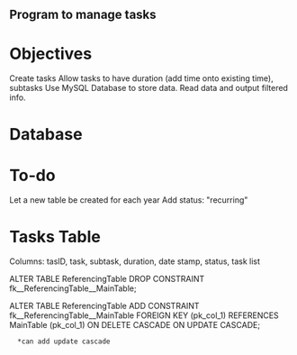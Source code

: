 ## Program to manage tasks

# Objectives
Create tasks
Allow tasks to have duration (add time onto existing time), subtasks
Use MySQL Database to store data.
Read data and output filtered info.

# Database


# To-do
Let a new table be created for each year
Add status: "recurring"


# Tasks Table
Columns: tasID, task, subtask, duration, date stamp, status, task list


ALTER TABLE ReferencingTable DROP 
   CONSTRAINT fk__ReferencingTable__MainTable;

ALTER TABLE ReferencingTable ADD 
   CONSTRAINT fk__ReferencingTable__MainTable 
      FOREIGN KEY (pk_col_1)
      REFERENCES MainTable (pk_col_1)
      ON DELETE CASCADE ON UPDATE CASCADE;

	  *can add update cascade
